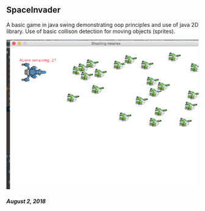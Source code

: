 <h2> SpaceInvader</h4>

<p> A basic game in java swing demonstrating oop principles and use of java 2D library. Use of basic collison detection for moving objects
(sprites).<p>

![alt text](screenshots/shot.png "in game screen grab")
                                             
                                  
<h5>August 2, 2018</h5>
